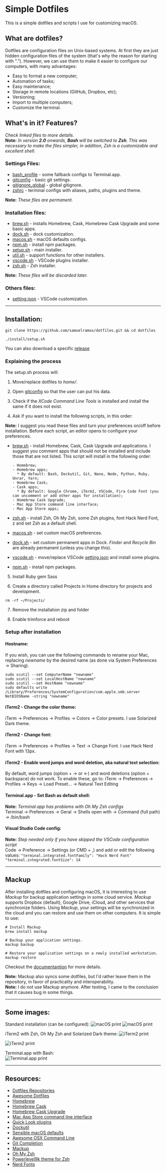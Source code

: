 # Simple Dotfiles

This is a simple dotfiles and scripts I use for customizing macOS.

## What are dotfiles?

Dotfiles are configuration files on Unix-based systems. At first they are just hidden configuration files of the system (that's why the reason for starting with "."). However, we can use them to make it easier to configure our computers, with many advantages:

* Easy to format a new computer;
* Automation of tasks;
* Easy maintenance;
* Storage in remote locations (GitHub, Dropbox, etc);
* Versioning;
* Import to multiple computers;
* Customize the terminal.

## What's in it? Features?

_Check linked files to more details._  
**Note:** _In version **2.0** onwards, **Bash** will be switched to **Zsh**. This was necessary to make the files simpler, in addition, Zsh is a customizable and excellent shell._

### Settings Files:

* [bash_profile](.bash_profile) - some fallback configs to Terminal.app.
* [gitconfig](.gitconfig) - basic git settings.
* [gitignore_global](.gitignore_global) - global gitignore.
* [zshrc](.zshrc) - terminal configs with aliases, paths, plugins and theme.

**Note:** _These files are permanent._

### Installation files:

* [brew.sh](install/brew.sh) - installs Homebrew, Cask, Homebrew Cask Upgrade and some basic apps.
* [dock.sh](install/dock.sh) - dock customization.
* [macos.sh](install/macos.sh) - macOS defaults configs.
* [npm.sh](install/npm.sh) - install npm packages.
* [setup.sh](install/setup.sh) - main installer.
* [util.sh](install/util.sh) - support functions for other installers.
* [vscode.sh](install/vscode.sh) - VSCode plugins installer.
* [zsh.sh](install/zsh.sh) - Zsh installer.

**Note:** _These files will be discarded later._

### Others files:

* [setting.json](vscode/setting.json) - VSCode customization.

---

## Installation:

```
git clone https://github.com/samuelramox/dotfiles.git && cd dotfiles

./install/setup.sh
```

You can also download a specific [release](https://github.com/samuelramox/dotfiles/releases)

### Explaining the process

The setup.sh process will:

1.  Move/replace dotfiles to _home/_.

2.  Open [gitconfig](.gitconfig) so that the user can put his data.

3.  Check if the _XCode Command Line Tools_ is installed and install the same if it does not exist.

4.  Ask if you want to install the following scripts, in this order:

**Note:** I suggest you read these files and turn your preferences on/off before installation.
Before each script, an editor opens to configure your preferences.

* [brew.sh](install/brew.sh) - install Homebrew, Cask, Cask Upgrade and applications.
  I suggest you comment apps that should not be installed and include those that are not listed. This script will install in the following order:

      - Homebrew;
      - Homebrew apps;
        * By default: Bash, Dockutil, Git, Nano, Node, Python, Ruby, Unrar, Yarn;
      - Homebrew Cask;
      - Cask apps;
        * By default: Google Chrome, iTerm2, VSCode, Fira Code Font (you can uncomment or add other apps for installation);
      - Homebrew Cask Upgrade;
      - Mac App Store command line interface;
      - Mac App Store apps;

* [zsh.sh](install/zsh.sh) - install Zsh, Oh My Zsh, some Zsh plugins, font Hack Nerd Font, z and set Zsh as a default shell.
* [macos.sh](install/macos.sh) - set custom macOS preferences.
* [dock.sh](install/dock.sh) - set custom permanent apps in Dock. _Finder_ and _Recycle Bin_ are already permanent (unless you change this).
* [vscode.sh](install/vscode.sh) - move/replace VSCode [setting.json](vscode/setting.json) and install some plugins.
* [npm.sh](install/npm.sh) - install npm packages.

5.  Install Ruby gem Sass

6.  Create a directory called Projects in Home directory for projects and development.

```
rm -rf ~/Projects/
```

7.  Remove the installation zip and folder

8.  Enable trimforce and reboot

### Setup after installation

#### Hostname:

If you wish, you can use the following commands to rename your Mac, replacing _newname_ by the desired name (as done via System Preferences → Sharing).

```
sudo scutil --set ComputerName "newname"
sudo scutil --set LocalHostName "newname"
sudo scutil --set HostName "newname"
sudo defaults write /Library/Preferences/SystemConfiguration/com.apple.smb.server NetBIOSName -string "newname"
```

#### iTerm2 - Change the color theme:

iTerm → Preferences → Profiles → Colors → Color presets. I use Solarized Dark theme.

#### iTerm2 - Change font:

iTerm → Preferences → Profiles → Text → Change Font. I use Hack Nerd Font with 13px.

#### iTerm2 - Enable word jumps and word deletion, aka natural text selection:

By default, word jumps (option + → or ←) and word deletions (option + backspace) do not work. To enable these, go to: iTerm → Preferences → Profiles → Keys → Load Preset... → Natural Text Editing

#### Terminal.app - Set Bash as default shell:

**Note:** _Terminal.app has problems with Oh My Zsh configs_  
Terminal → Preferences → Geral → Shells open with → Command (full path) → /bin/bash

#### Visual Studio Code config:

**Note:** _Step needed only if you have skipped the VSCode configuration script_  
Code → Preference → Settings (or CMD + ,) and add or edit the following values:
`"terminal.integrated.fontFamily": "Hack Nerd Font"`
`"terminal.integrated.fontSize": 14`

---

## Mackup

After installing dotfiles and configuring macOS, it is interesting to use _Mackup_ for backup application settings in some cloud service. _Mackup_ supports
Dropbox (default), Google Drive, iCloud, and other services that synchronize folders.
Using _Mackup_, your settings will be synchronized in the cloud and you can restore and use them on other computers.
It is simple to use:

```
# Install Mackup
brew install mackup

# Backup your application settings.
mackup backup

# Restore your application settings on a newly installed workstation.
mackup restore
```

Checkout the [documentantion](https://github.com/lra/mackup) for more details.

**Note:** Mackup also syncs some dotfiles, but I'd rather leave them in the repository, in favor of practicality and interoperability.  
**Note:** I do not use Mackup anymore. After testing, I came to the conclusion that it causes bug in some things.

---

## Some images:

Standard installation (can be configured):
![macOS print](./images/macOS_01.png)
![macOS print](./images/macOS_02.png)

iTerm2 with Zsh, Oh My Zsh and Solarized Dark theme:
![iTerm2 print](./images/iTerm2_01.png)

![iTerm2 print](./images/iTerm2_02.png)

Terminal.app with Bash:  
![Terminal.app print](./images/Terminal_01.png)

---

## Resources:

* [Dotfiles Repositories](https://dotfiles.github.io/)
* [Awesome Dotfiles](https://github.com/webpro/awesome-dotfiles)
* [Homebrew](https://brew.sh/)
* [Homebrew Cask](https://caskroom.github.io/)
* [Homebrew Cask Upgrade](https://github.com/buo/homebrew-cask-upgrade)
* [Mac App Store command line interface](https://github.com/mas-cli/mas)
* [Quick Look plugins](https://github.com/sindresorhus/quick-look-plugins)
* [Dockutil](https://github.com/kcrawford/dockutil)
* [Sensible macOS defaults](https://github.com/mathiasbynens/dotfiles/blob/master/.macos)
* [Awesome OSX Command Line](https://github.com/herrbischoff/awesome-osx-command-line)
* [Git Completion](https://github.com/git/git/blob/master/contrib/completion/git-completion.bash)
* [Mackup](https://github.com/lra/mackup)
* [Oh My Zsh](https://github.com/robbyrussell/oh-my-zsh)
* [Powerlevel9k theme for Zsh](https://github.com/bhilburn/powerlevel9k)
* [Nerd Fonts](https://nerdfonts.com/)
